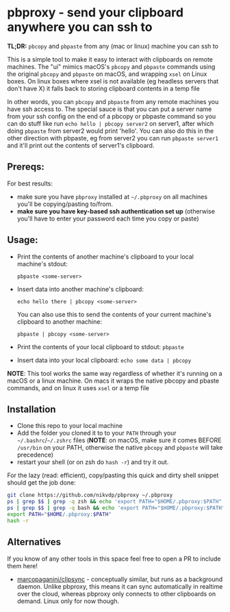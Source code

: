 # pbproxy - send your clipboard anywhere you can ssh to

**TL;DR:** `pbcopy` and `pbpaste` from any (mac or linux) machine you can ssh to

This is a simple tool to make it easy to interact with clipboards on remote
machines. The "ui" mimics macOS's `pbcopy` and `pbpaste` commands using the
original `pbcopy` and `pbpaste` on macOS, and wrapping `xsel` on Linux boxes.
On linux boxes where xsel is not available (eg headless servers that don't have
X) it falls back to storing clipboard contents in a temp file

In other words, you can `pbcopy` and `pbpaste` from any remote machines you
have ssh access to. The special sauce is that you can put a server name from
your ssh config on the end of a pbcopy or pbpaste command so you can do stuff
like run `echo hello | pbcopy server2` on server1, after which doing `pbpaste`
from server2 would print 'hello'. You can also do this in the other direction
with pbpaste, eg from server2 you can run `pbpaste server1` and it'll print out
the contents of server1's clipboard.

## Prereqs:

For best results:

- make sure you have `pbproxy` installed at `~/.pbproxy` on all machines you'll
be copying/pasting to/from.
- **make sure you have key-based ssh authentication set up** (otherwise you'll
  have to enter your password each time you copy or paste)

## Usage:

- Print the contents of another machine's clipboard to your local machine's stdout:
  ```
  pbpaste <some-server>
  ```
- Insert data into another machine's clipboard:

  ```
  echo hello there | pbcopy <some-server>
  ```

  You can also use this to send the contents of your current machine's
  clipboard to another machine:

  ```
  pbpaste | pbcopy <some-server>
  ```

- Print the contents of your local clipboard to stdout: `pbpaste`
- Insert data into your local clipboard: `echo some data | pbcopy`

**NOTE**: This tool works the same way regardless of whether it's running on a
macOS or a linux machine. On macs it wraps the native pbcopy and pbaste commands,
and on linux it uses `xsel` or a temp file

## Installation

- Clone this repo to your local machine
- Add the folder you cloned it to to your `PATH` through your
  `~/.bashrc`/`~/.zshrc` files (**NOTE**: on macOS, make sure it comes BEFORE
  `/usr/bin` on your PATH, otherwise the native `pbcopy` and `pbpaste` will
  take precedence)
- restart your shell (or on zsh do `hash -r`) and try it out.

For the lazy (read: efficient), copy/pasting this quick and dirty shell snippet should get the job done:

```bash
git clone https://github.com/nikvdp/pbproxy ~/.pbproxy
ps | grep $$ | grep -q zsh && echo 'export PATH="$HOME/.pbproxy:$PATH"' | tee -a ~/.zshrc
ps | grep $$ | grep -q bash && echo 'export PATH="$HOME/.pbproxy:$PATH"' | tee -a ~/.bashrc
export PATH="$HOME/.pbproxy:$PATH"
hash -r
```

## Alternatives

If you know of any other tools in this space feel free to open a PR to include them here!

- [marcopaganini/clipsync](https://github.com/marcopaganini/clipsync) - conceptually similar, but runs as a background daemon. Unlike pbproxy, this means it can sync automatically in realtime over the cloud, whereas pbproxy only connects to other clipboards on demand. Linux only for now though.

